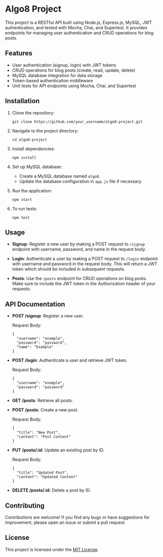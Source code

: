 # Algo8 Project

This project is a RESTful API built using Node.js, Express.js, MySQL, JWT authentication, and tested with Mocha, Chai, and Supertest. It provides endpoints for managing user authentication and CRUD operations for blog posts.

## Features

- User authentication (signup, login) with JWT tokens
- CRUD operations for blog posts (create, read, update, delete)
- MySQL database integration for data storage
- Token-based authentication middleware
- Unit tests for API endpoints using Mocha, Chai, and Supertest

## Installation

1. Clone the repository:

   ```
   git clone https://github.com/your_username/algo8-project.git
   ```

2. Navigate to the project directory:

   ```
   cd algo8-project
   ```

3. Install dependencies:

   ```
   npm install
   ```

4. Set up MySQL database:
   
   - Create a MySQL database named `algo8`.
   - Update the database configuration in `app.js` file if necessary.

5. Run the application:

   ```
   npm start
   ```

6. To run tests:

   ```
   npm test
   ```

## Usage

- **Signup**: Register a new user by making a POST request to `/signup` endpoint with username, password, and name in the request body.

- **Login**: Authenticate a user by making a POST request to `/login` endpoint with username and password in the request body. This will return a JWT token which should be included in subsequent requests.

- **Posts**: Use the `/posts` endpoint for CRUD operations on blog posts. Make sure to include the JWT token in the Authorization header of your requests.

## API Documentation

- **POST /signup**: Register a new user.

  Request Body:
  ```
  {
    "username": "example",
    "password": "password",
    "name": "Example"
  }
  ```

- **POST /login**: Authenticate a user and retrieve JWT token.

  Request Body:
  ```
  {
    "username": "example",
    "password": "password"
  }
  ```

- **GET /posts**: Retrieve all posts.

- **POST /posts**: Create a new post.

  Request Body:
  ```
  {
    "title": "New Post",
    "content": "Post Content"
  }
  ```

- **PUT /posts/:id**: Update an existing post by ID.

  Request Body:
  ```
  {
    "title": "Updated Post",
    "content": "Updated Content"
  }
  ```

- **DELETE /posts/:id**: Delete a post by ID.

## Contributing

Contributions are welcome! If you find any bugs or have suggestions for improvement, please open an issue or submit a pull request.

## License

This project is licensed under the [MIT License](LICENSE).

